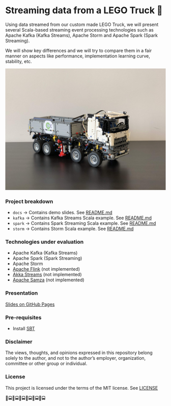 # Streaming data from a LEGO Truck 🚚

Using data streamed from our custom made LEGO Truck,
we will present several Scala-based streaming event processing technologies
such as Apache Kafka (Kafka Streams), Apache Storm
and Apache Spark (Spark Streaming).

We will show key differences and we will try to compare them in a fair manner
on aspects like performance, implementation learning curve, stability, etc.


![TDH LEGO Truck](docs/img/tdh_truck.jpg)

### Project breakdown

* `docs` -> Contains demo slides. See [README.md](./docs/README.md)
* `kafka` -> Contains Kafka Streams Scala example. See [README.md](./kafka/README.md)
* `spark` -> Contains Spark Streaming Scala example. See [README.md](./spark/README.md)
* `storm` -> Contains Storm Scala example. See [README.md](./storm/README.md)

### Technologies under evaluation

* Apache Kafka (Kafka Streams)
* Apache Spark (Spark Streaming)
* Apache Storm
* [Apache Flink](https://flink.apache.org/) (not implemented)
* [Akka Streams](https://doc.akka.io/docs/akka/current/stream/index.html) (not implemented)
* [Apache Samza](http://samza.apache.org/) (not implemented)

### Presentation

[Slides on GitHub Pages](https://necosta.github.io/streaming-tech-scala-meetup/)

### Pre-requisites

* Install [SBT](https://www.scala-sbt.org/download.html)

### Disclaimer

The views, thoughts, and opinions expressed in this repository belong 
solely to the author, and not to the author’s employer, organization, 
committee or other group or individual.

### License

This project is licensed under the terms of the MIT license. See [LICENSE](LICENSE)

🚚🚍🚚🚍🚚🚍🚚🚍🚚🚍🚚🚍

